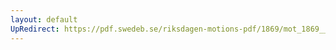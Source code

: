 ```yaml
---
layout: default
UpRedirect: https://pdf.swedeb.se/riksdagen-motions-pdf/1869/mot_1869__fk__00032/mot_1869__fk__00032_001.pdf
---
```

